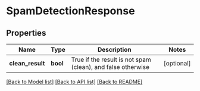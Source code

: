 # SpamDetectionResponse

## Properties
Name | Type | Description | Notes
------------ | ------------- | ------------- | -------------
**clean_result** | **bool** | True if the result is not spam (clean), and false otherwise | [optional] 

[[Back to Model list]](../README.md#documentation-for-models) [[Back to API list]](../README.md#documentation-for-api-endpoints) [[Back to README]](../README.md)



